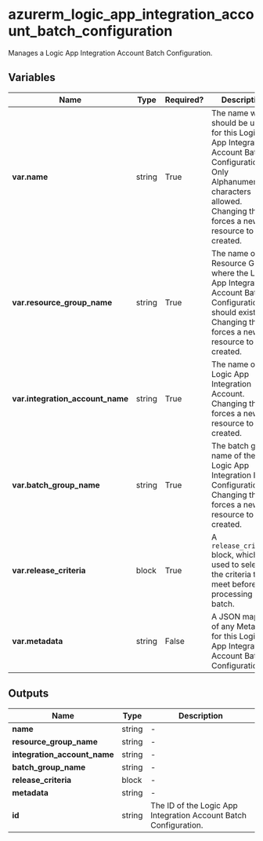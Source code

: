 # azurerm_logic_app_integration_account_batch_configuration

Manages a Logic App Integration Account Batch Configuration.

## Variables

| Name | Type | Required? |  Description |
| ---- | ---- | --------- |  ----------- |
| **var.name** | string | True | The name which should be used for this Logic App Integration Account Batch Configuration. Only Alphanumeric characters allowed. Changing this forces a new resource to be created. | 
| **var.resource_group_name** | string | True | The name of the Resource Group where the Logic App Integration Account Batch Configuration should exist. Changing this forces a new resource to be created. | 
| **var.integration_account_name** | string | True | The name of the Logic App Integration Account. Changing this forces a new resource to be created. | 
| **var.batch_group_name** | string | True | The batch group name of the Logic App Integration Batch Configuration. Changing this forces a new resource to be created. | 
| **var.release_criteria** | block | True | A `release_criteria` block, which is used to select the criteria to meet before processing each batch. | 
| **var.metadata** | string | False | A JSON mapping of any Metadata for this Logic App Integration Account Batch Configuration. | 



## Outputs

| Name | Type | Description |
| ---- | ---- | --------- | 
| **name** | string  | - | 
| **resource_group_name** | string  | - | 
| **integration_account_name** | string  | - | 
| **batch_group_name** | string  | - | 
| **release_criteria** | block  | - | 
| **metadata** | string  | - | 
| **id** | string  | The ID of the Logic App Integration Account Batch Configuration. | 